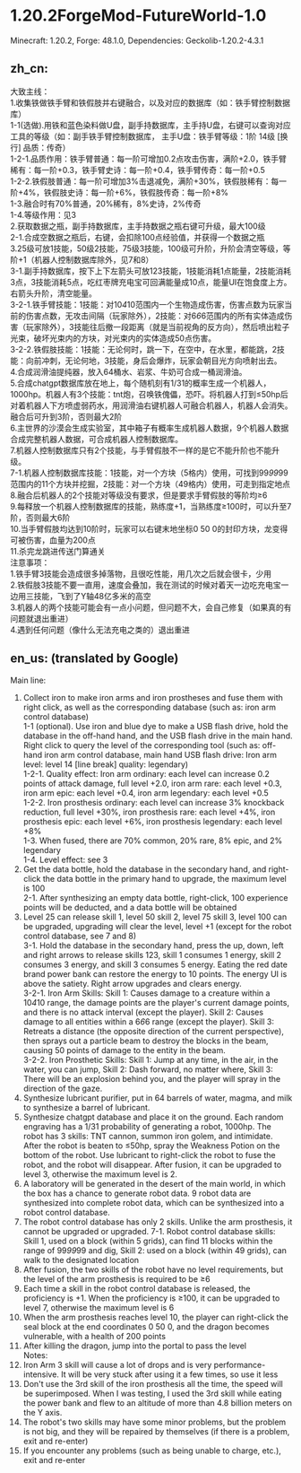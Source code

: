 # 1.20.2ForgeMod-FutureWorld-1.0
Minecraft: 1.20.2, Forge: 48.1.0, Dependencies: Geckolib-1.20.2-4.3.1  
## zh_cn:  
大致主线：  
    1.收集铁做铁手臂和铁假肢并右键融合，以及对应的数据库（如：铁手臂控制数据库）  
    1-1(选做).用铁和蓝色染料做U盘，副手持数据库，主手持U盘，右键可以查询对应工具的等级（如：副手铁手臂控制数据库， 主手U盘：铁手臂等级：1阶 14级 [换行] 品质：传奇）  
    1-2-1.品质作用：铁手臂普通：每一阶可增加0.2点攻击伤害，满阶+2.0，铁手臂稀有：每一阶+0.3，铁手臂史诗：每一阶+0.4，铁手臂传奇：每一阶+0.5  
    1-2-2.铁假肢普通：每一阶可增加3%击退减免，满阶+30%，铁假肢稀有：每一阶+4%，铁假肢史诗：每一阶+6%，铁假肢传奇：每一阶+8%  
    1-3.融合时有70%普通，20%稀有，8%史诗，2%传奇  
    1-4.等级作用：见3  
    2.获取数据之瓶，副手持数据库，主手持数据之瓶右键可升级，最大100级  
    2-1.合成空数据之瓶后，右键，会扣除100点经验值，并获得一个数据之瓶  
    3.25级可放1技能，50级2技能，75级3技能，100级可升阶，升阶会清空等级，等阶+1（机器人控制数据库除外，见7和8）  
    3-1.副手持数据库，按下上下左箭头可放123技能，1技能消耗1点能量，2技能消耗3点，3技能消耗5点，吃红枣牌充电宝可回满能量成10点，能量UI在饱食度上方。右箭头升阶，清空能量。  
    3-2-1.铁手臂技能：1技能：对10*4*10范围内一个生物造成伤害，伤害点数为玩家当前的伤害点数，无攻击间隔（玩家除外），2技能：对6*6*6范围内的所有实体造成伤害（玩家除外），3技能往后撤一段距离（就是当前视角的反方向），然后喷出粒子光束，破坏光束内的方块，对光束内的实体造成50点伤害。  
    3-2-2.铁假肢技能：1技能：无论何时，跳一下，在空中，在水里，都能跳，2技能：向前冲刺，无论何地，3技能，身后会爆炸，玩家会朝目光方向喷射出去。  
    4.合成润滑油提纯器，放入64桶水、岩浆、牛奶可合成一桶润滑油。  
    5.合成chatgpt数据库放在地上，每个随机刻有1/31的概率生成一个机器人，1000hp。机器人有3个技能：tnt炮，召唤铁傀儡，恐吓。将机器人打到≤50hp后对着机器人下方喷虚弱药水，用润滑油右键机器人可融合机器人，机器人会消失。融合后可升到3阶，否则最大2阶  
    6.主世界的沙漠会生成实验室，其中箱子有概率生成机器人数据，9个机器人数据合成完整机器人数据，可合成机器人控制数据库。  
    7.机器人控制数据库只有2个技能，与手臂假肢不一样的是它不能升阶也不能升级。  
    7-1.机器人控制数据库技能：1技能，对一个方块（5格内）使用，可找到99*99*99范围内的11个方块并挖掘，2技能：对一个方块（49格内）使用，可走到指定地点  
    8.融合后机器人的2个技能对等级没有要求，但是要求手臂假肢的等阶均≥6  
    9.每释放一个机器人控制数据库的技能，熟练度+1，当熟练度≥100时，可以升至7阶，否则最大6阶  
    10.当手臂假肢均达到10阶时，玩家可以右键末地坐标0 50 0的封印方块，龙变得可被伤害，血量为200点  
    11.杀完龙跳进传送门算通关  
注意事项：  
    1.铁手臂3技能会造成很多掉落物，且很吃性能，用几次之后就会很卡，少用  
    2.铁假肢3技能不要一直用，速度会叠加，我在测试的时候对着天一边吃充电宝一边用三技能，飞到了Y轴48亿多米的高空  
    3.机器人的两个技能可能会有一点小问题，但问题不大，会自己修复（如果真的有问题就退出重进）  
    4.遇到任何问题（像什么无法充电之类的）退出重进  
## en_us: (translated by Google)    
Main line:  
1. Collect iron to make iron arms and iron prostheses and fuse them with right click, as well as the corresponding database (such as: iron arm control database)  
1-1 (optional). Use iron and blue dye to make a USB flash drive, hold the database in the off-hand hand, and the USB flash drive in the main hand. Right click to query the level of the corresponding tool (such as: off-hand iron arm control database, main hand USB flash drive: Iron arm level: level 14 [line break] quality: legendary)  
1-2-1. Quality effect: Iron arm ordinary: each level can increase 0.2 points of attack damage, full level +2.0, iron arm rare: each level +0.3, iron arm epic: each level +0.4, iron arm legendary: each level +0.5  
1-2-2. Iron prosthesis ordinary: each level can increase 3% knockback reduction, full level +30%, iron prosthesis rare: each level +4%, iron prosthesis epic: each level +6%, iron prosthesis legendary: each level +8%  
1-3. When fused, there are 70% common, 20% rare, 8% epic, and 2% legendary  
1-4. Level effect: see 3  
2. Get the data bottle, hold the database in the secondary hand, and right-click the data bottle in the primary hand to upgrade, the maximum level is 100  
2-1. After synthesizing an empty data bottle, right-click, 100 experience points will be deducted, and a data bottle will be obtained  
3. Level 25 can release skill 1, level 50 skill 2, level 75 skill 3, level 100 can be upgraded, upgrading will clear the level, level +1 (except for the robot control database, see 7 and 8)  
3-1. Hold the database in the secondary hand, press the up, down, left and right arrows to release skills 123, skill 1 consumes 1 energy, skill 2 consumes 3 energy, and skill 3 consumes 5 energy. Eating the red date brand power bank can restore the energy to 10 points. The energy UI is above the satiety. Right arrow upgrades and clears energy.  
3-2-1. Iron Arm Skills: Skill 1: Causes damage to a creature within a 10*4*10 range, the damage points are the player's current damage points, and there is no attack interval (except the player). Skill 2: Causes damage to all entities within a 6*6*6 range (except the player). Skill 3: Retreats a distance (the opposite direction of the current perspective), then sprays out a particle beam to destroy the blocks in the beam, causing 50 points of damage to the entity in the beam.  
3-2-2. Iron Prosthetic Skills: Skill 1: Jump at any time, in the air, in the water, you can jump, Skill 2: Dash forward, no matter where, Skill 3: There will be an explosion behind you, and the player will spray in the direction of the gaze.  
4. Synthesize lubricant purifier, put in 64 barrels of water, magma, and milk to synthesize a barrel of lubricant.  
5. Synthesize chatgpt database and place it on the ground. Each random engraving has a 1/31 probability of generating a robot, 1000hp. The robot has 3 skills: TNT cannon, summon iron golem, and intimidate. After the robot is beaten to ≤50hp, spray the Weakness Potion on the bottom of the robot. Use lubricant to right-click the robot to fuse the robot, and the robot will disappear. After fusion, it can be upgraded to level 3, otherwise the maximum level is 2.  
6. A laboratory will be generated in the desert of the main world, in which the box has a chance to generate robot data. 9 robot data are synthesized into complete robot data, which can be synthesized into a robot control database.   
7. The robot control database has only 2 skills. Unlike the arm prosthesis, it cannot be upgraded or upgraded. 7-1. Robot control database skills: Skill 1, used on a block (within 5 grids), can find 11 blocks within the range of 99*99*99 and dig, Skill 2: used on a block (within 49 grids), can walk to the designated location  
8. After fusion, the two skills of the robot have no level requirements, but the level of the arm prosthesis is required to be ≥6  
9. Each time a skill in the robot control database is released, the proficiency is +1. When the proficiency is ≥100, it can be upgraded to level 7, otherwise the maximum level is 6  
10. When the arm prosthesis reaches level 10, the player can right-click the seal block at the end coordinates 0 50 0, and the dragon becomes vulnerable, with a health of 200 points  
11. After killing the dragon, jump into the portal to pass the level  
Notes:  
1. Iron Arm 3 skill will cause a lot of drops and is very performance-intensive. It will be very stuck after using it a few times, so use it less  
2. Don't use the 3rd skill of the iron prosthesis all the time, the speed will be superimposed. When I was testing, I used the 3rd skill while eating the power bank and flew to an altitude of more than 4.8 billion meters on the Y axis.  
3. The robot's two skills may have some minor problems, but the problem is not big, and they will be repaired by themselves (if there is a problem, exit and re-enter)  
4. If you encounter any problems (such as being unable to charge, etc.), exit and re-enter  
